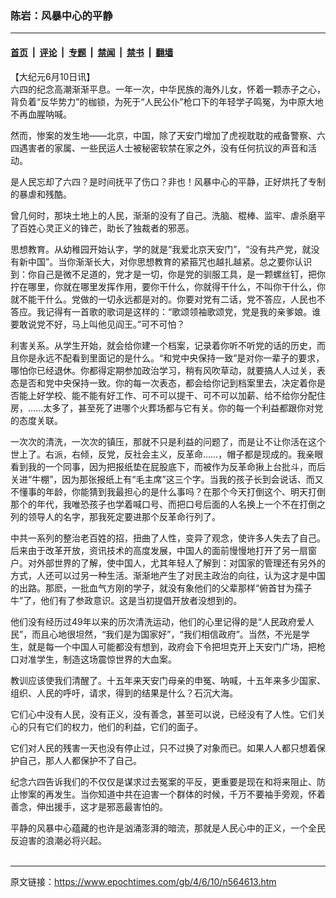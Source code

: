 ### 陈岩：风暴中心的平静

---

#### [首页](../../../..?n564613) &nbsp;|&nbsp; [评论](../../../../../epoch-comment?n564613) &nbsp;|&nbsp; [专题](../../../../../epoch-special?n564613) &nbsp;|&nbsp; [禁闻](../../../../../epoch-news?n564613) &nbsp;|&nbsp; [禁书](../../../../../books?n564613) &nbsp;|&nbsp; [翻墙](https://github.com/gfw-breaker/nogfw/blob/master/README.md?n564613)


<div class="post_content" id="artbody" itemprop="articleBody">
 <!-- article content begin -->
 <p>
  【大纪元6月10日讯】
  <br/>
  六四的纪念高潮渐渐平息。一年一次，中华民族的海外儿女，怀着一颗赤子之心，背负着“反华势力”的枷锁，为死于“人民公仆”枪口下的年轻学子鸣冤，为中原大地不再血腥呐喊。
 </p>
 <p>
  然而，惨案的发生地――北京，中国，除了天安门增加了虎视耽耽的戒备警察、六四遇害者的家属、一些民运人士被秘密软禁在家之外，没有任何抗议的声音和活动。
 </p>
 <p>
  是人民忘却了六四？是时间抚平了伤口？非也！风暴中心的平静，正好烘托了专制的暴虐和残酷。
 </p>
 <p>
  曾几何时，那块土地上的人民，渐渐的没有了自己。洗脑、棍棒、监牢、虐杀磨平了百姓心灵正义的锋芒，助长了独裁者的邪恶。
 </p>
 <p>
  思想教育。从幼稚园开始认字，学的就是“我爱北京天安门”，“没有共产党，就没有新中国”。当你渐渐长大，对你思想教育的紧箍咒也越扎越紧。总之要你认识到：你自己是微不足道的，党才是一切，你是党的驯服工具，是一颗螺丝钉，把你拧在哪里，你就在哪里发挥作用，要你干什么，你就得干什么，不叫你干什么，你就不能干什么。党做的一切永远都是对的。你要对党有二话，党不答应，人民也不答应。我记得有一首歌的歌词是这样的：“歌颂领袖歌颂党，党是我的亲爹娘。谁要敢说党不好，马上叫他见阎王。”可不可怕？
 </p>
 <p>
  利害关系。从学生开始，就会给你建一个档案，记录着你听不听党的话的历史，而且你是永远不配看到里面记的是什么。“和党中央保持一致”是对你一辈子的要求，哪怕你已经退休。你都得定期参加政治学习，稍有风吹草动，就要搞人人过关，表态是否和党中央保持一致。你的每一次表态，都会给你记到档案里去，决定着你是否能上好学校、能不能有好工作、可不可以提干、可不可以加薪、给不给你分配住房，……太多了，甚至死了进哪个火葬场都与它有关。你的每一个利益都跟你对党的态度关联。
 </p>
 <p>
  一次次的清洗，一次次的镇压，那就不只是利益的问题了，而是让不让你活在这个世上了。右派，右倾，反党，反社会主义，反革命……，帽子都是现成的。我亲眼看到我的一个同事，因为把报纸垫在屁股底下，而被作为反革命揪上台批斗，而后关进“牛棚”，因为那张报纸上有“毛主席”这三个字。当我的孩子长到会说话、而又不懂事的年龄，你能猜到我最担心的是什么事吗？在那个今天打倒这个、明天打倒那个的年代，我唯恐孩子也学着喊口号、而把口号后面的人名换上一个不在打倒之列的领导人的名字，那我死定要进那个反革命行列了。
 </p>
 <p>
  中共一系列的整治老百姓的招，扭曲了人性，变异了观念，使许多人失去了自己。后来由于改革开放，资讯技术的高度发展，中国人的面前慢慢地打开了另一扇窗户。对外部世界的了解，使中国人，尤其年轻人了解到：对国家的管理还有另外的方式，人还可以过另一种生活。渐渐地产生了对民主政治的向往，认为这才是中国的出路。那麽，一批血气方刚的学子，就没有象他们的父辈那样“俯首甘为孺子牛”了，他们有了参政意识。这是当初提倡开放者没想到的。
 </p>
 <p>
  他们没有经历过49年以来的历次清洗运动，他们的心里记得的是“人民政府爱人民”，而且心地很坦然，“我们是为国家好”，“我们相信政府”。当然，不光是学生，就是每一个中国人可能都没有想到，政府会下令把坦克开上天安门广场，把枪口对准学生，制造这场震惊世界的大血案。
 </p>
 <p>
  教训应该使我们清醒了。十五年来天安门母亲的申冤、呐喊，十五年来多少国家、组织、人民的呼吁，请求，得到的结果是什么？石沉大海。
 </p>
 <p>
  它们心中没有人民，没有正义，没有善念，甚至可以说，已经没有了人性。它们关心的只有它们的权力，他们的利益，它们的面子。
 </p>
 <p>
  它们对人民的残害一天也没有停止过，只不过换了对象而已。如果人人都只想着保护自己，那人人都保护不了自己。
 </p>
 <p>
  纪念六四告诉我们的不仅仅是谋求过去冤案的平反，更重要是现在和将来阻止、防止惨案的再发生。当你知道中共在迫害一个群体的时候，千万不要袖手旁观，怀着善念，伸出援手，这才是邪恶最害怕的。
 </p>
 <p>
  平静的风暴中心蕴藏的也许是汹涌澎湃的暗流，那就是人民心中的正义，一个全民反迫害的浪潮必将兴起。
  <br/>
  <font color="#ffffff">
   (http://www.dajiyuan.com)
  </font>
 </p>
 <!-- article content end -->
 <div id="below_article_ad">
 </div>
</div>


---

原文链接：https://www.epochtimes.com/gb/4/6/10/n564613.htm